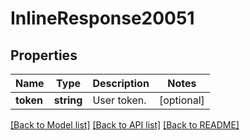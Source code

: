 # InlineResponse20051

## Properties
Name | Type | Description | Notes
------------ | ------------- | ------------- | -------------
**token** | **string** | User token. | [optional] 

[[Back to Model list]](../README.md#documentation-for-models) [[Back to API list]](../README.md#documentation-for-api-endpoints) [[Back to README]](../README.md)


